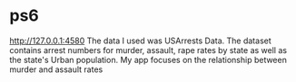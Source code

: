 # ps6
http://127.0.0.1:4580
The data I used was USArrests Data. The dataset contains arrest numbers for murder, assault, rape rates by state as well as the state's Urban population.
My app focuses on the relationship between murder and assault rates
